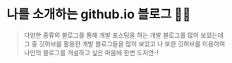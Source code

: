 # 나를 소개하는 github.io 블로그 🙋‍♀️

> 다양한 종류의 블로그를 통해 개발 포스팅을 하는 개발 블로그를 많이 보았는데   
> 그 중 깃허브를 활용한 개발 블로그들을 많이 보았고 나 또한 깃허브를 이용하여 나만의 블로그를 개설하고 싶은 마음에 한번 도저언-!   
